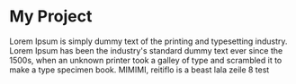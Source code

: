 My Project
==========

Lorem Ipsum is simply dummy text of the printing and typesetting industry.
Lorem Ipsum has been the industry's standard dummy text ever since the 1500s,
when an unknown printer took a galley of type and scrambled it to make
a type specimen book. MIMIMI, reitiflo is a beast
lala zeile 8
test